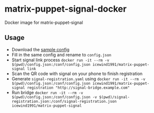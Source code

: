 # matrix-puppet-signal-docker

Docker image for matrix-puppet-signal

## Usage

- Download the [sample config](https://github.com/matrix-hacks/matrix-puppet-signal/blob/master/config.sample.json)
- Fill in the same config and rename to `config.json`
- Start signal link process `docker run -it --rm -v $(pwd)/config.json:/conf/config.json icewind1991/matrix-puppet-signal link`
- Scan the QR code with signal on your phone to finish registration
- Generate `signal-registration.yaml` using `docker run -it --rm -v $(pwd)/config.json:/conf/config.json icewind1991/matrix-puppet-signal registration "http://signal-bridge.example.com"`
- Run bridge `docker run -it --rm -v $(pwd)/config.json:/conf/config.json -v $(pwd)/signal-registration.json:/conf/signal-registration.json icewind1991/matrix-puppet-signal`
